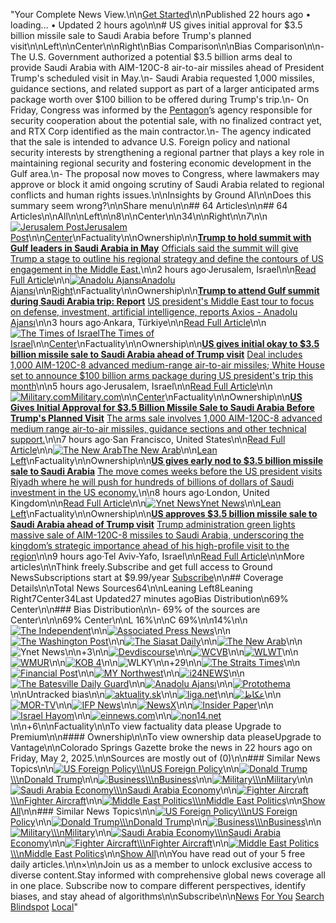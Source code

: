 "Your Complete News View.\n\n[Get Started](https://ground.news/subscribe)\n\nPublished 22 hours ago • loading... • Updated 2 hours ago\n\n# US gives initial approval for $3.5 billion missile sale to Saudi Arabia before Trump's planned visit\n\nLeft\n\nCenter\n\nRight\nBias Comparison\n\nBias Comparison\n\n- The U.S. Government authorized a potential $3.5 billion arms deal to provide Saudi Arabia with AIM-120C-8 air-to-air missiles ahead of President Trump's scheduled visit in May.\n- Saudi Arabia requested 1,000 missiles, guidance sections, and related support as part of a larger anticipated arms package worth over $100 billion to be offered during Trump's trip.\n- On Friday, Congress was informed by the [Pentagon](https://ground.news/interest/pentagon)’s agency responsible for security cooperation about the potential sale, with no finalized contract yet, and RTX Corp identified as the main contractor.\n- The agency indicated that the sale is intended to advance U.S. Foreign policy and national security interests by strengthening a regional partner that plays a key role in maintaining regional security and fostering economic development in the Gulf area.\n- The proposal now moves to Congress, where lawmakers may approve or block it amid ongoing scrutiny of Saudi Arabia related to regional conflicts and human rights issues.\n\nInsights by Ground AI\n\nDoes this summary seem wrong?\n\nShare menu\n\n## 64 Articles\n\n## 64 Articles\n\nAll\n\nLeft\n\n8\n\nCenter\n\n34\n\nRight\n\n7\n\n[![Jerusalem Post](https://ground.news/_next/image?url=https%3A%2F%2Fgroundnews.b-cdn.net%2Finterests%2F27ad5d965a216dd0581659499cde6d5c4f837a01.jpg%3Fwidth%3D24&w=64&q=75)Jerusalem Post](https://ground.news/interest/jerusalem-post)\n\n[Center](https://ground.news/interest/jerusalem-post#bias-ratings)\nFactuality\n\nOwnership\n\n[**Trump to hold summit with Gulf leaders in Saudi Arabia in May**](https://www.jpost.com/breaking-news/article-852458) [Officials said the summit will give Trump a stage to outline his regional strategy and define the contours of US engagement in the Middle East.](https://www.jpost.com/breaking-news/article-852458)\n\n2 hours ago·Jerusalem, Israel\n\n[Read Full Article](https://www.jpost.com/breaking-news/article-852458)\n\n[![Anadolu Ajansı](https://ground.news/_next/image?url=https%3A%2F%2Fgroundnews.b-cdn.net%2Finterests%2F92b12da7c0830d7ad704e10d201d19afd4c58400.jpg%3Fwidth%3D24&w=64&q=75)Anadolu Ajansı](https://ground.news/interest/anadolu-ajans)\n\n[Right](https://ground.news/interest/anadolu-ajans#bias-ratings)\nFactuality\n\nOwnership\n\n[**Trump to attend Gulf summit during Saudi Arabia trip: Report**](https://www.aa.com.tr/en/americas/trump-to-attend-gulf-summit-during-saudi-arabia-trip-report/3556256) [US president's Middle East tour to focus on defense, investment, artificial intelligence, reports Axios - Anadolu Ajansı](https://www.aa.com.tr/en/americas/trump-to-attend-gulf-summit-during-saudi-arabia-trip-report/3556256)\n\n3 hours ago·Ankara, Türkiye\n\n[Read Full Article](https://www.aa.com.tr/en/americas/trump-to-attend-gulf-summit-during-saudi-arabia-trip-report/3556256)\n\n[![The Times of Israel](https://ground.news/_next/image?url=https%3A%2F%2Fgroundnews.b-cdn.net%2Finterests%2Fea302ddae4b49b3e94e9ec599e0d10cc231d5962.jpg%3Fwidth%3D24&w=64&q=75)The Times of Israel](https://ground.news/interest/the-times-of-israel)\n\n[Center](https://ground.news/interest/the-times-of-israel#bias-ratings)\nFactuality\n\nOwnership\n\n[**US gives initial okay to $3.5 billion missile sale to Saudi Arabia ahead of Trump visit**](https://www.timesofisrael.com/us-gives-initial-okay-to-3-5-billion-missile-sale-to-saudi-arabia-ahead-of-trump-visit/) [Deal includes 1,000 AIM-120C-8 advanced medium-range air-to-air missiles; White House set to announce $100 billion arms package during US president's trip this month](https://www.timesofisrael.com/us-gives-initial-okay-to-3-5-billion-missile-sale-to-saudi-arabia-ahead-of-trump-visit/)\n\n5 hours ago·Jerusalem, Israel\n\n[Read Full Article](https://www.timesofisrael.com/us-gives-initial-okay-to-3-5-billion-missile-sale-to-saudi-arabia-ahead-of-trump-visit/)\n\n[![Military.com](https://ground.news/_next/image?url=https%3A%2F%2Fgroundnews.b-cdn.net%2Finterests%2Fcc2974305584dd77a1e5c04e90763f6fb11dd872.jpg%3Fwidth%3D24&w=64&q=75)Military.com](https://ground.news/interest/militarydotcom)\n\n[Center](https://ground.news/interest/militarydotcom#bias-ratings)\nFactuality\n\nOwnership\n\n[**US Gives Initial Approval for $3.5 Billion Missile Sale to Saudi Arabia Before Trump's Planned Visit**](https://www.military.com/daily-news/2025/05/03/us-gives-initial-approval-35-billion-missile-sale-saudi-arabia-trumps-planned-visit.html) [The arms sale involves 1,000 AIM-120C-8 advanced medium range air-to-air missiles, guidance sections and other technical support.](https://www.military.com/daily-news/2025/05/03/us-gives-initial-approval-35-billion-missile-sale-saudi-arabia-trumps-planned-visit.html)\n\n7 hours ago·San Francisco, United States\n\n[Read Full Article](https://www.military.com/daily-news/2025/05/03/us-gives-initial-approval-35-billion-missile-sale-saudi-arabia-trumps-planned-visit.html)\n\n[![The New Arab](https://ground.news/_next/image?url=https%3A%2F%2Fgroundnews.b-cdn.net%2Finterests%2Fb48710f5aba1f26326ac06391be9f5f5ff32f108.jpg%3Fwidth%3D24&w=64&q=75)The New Arab](https://ground.news/interest/newarabcom)\n\n[Lean Left](https://ground.news/interest/newarabcom#bias-ratings)\nFactuality\n\nOwnership\n\n[**US gives early nod to $3.5 billion missile sale to Saudi Arabia**](https://www.newarab.com/news/us-gives-early-nod-35-billion-missile-sale-saudi-arabia) [The move comes weeks before the US president visits Riyadh where he will push for hundreds of billions of dollars of Saudi investment in the US economy.](https://www.newarab.com/news/us-gives-early-nod-35-billion-missile-sale-saudi-arabia)\n\n8 hours ago·London, United Kingdom\n\n[Read Full Article](https://www.newarab.com/news/us-gives-early-nod-35-billion-missile-sale-saudi-arabia)\n\n[![Ynet News](https://ground.news/_next/image?url=https%3A%2F%2Fgroundnews.b-cdn.net%2Finterests%2F14bfbb78161f1825b91ee9a802c43c278733f2d4.jpg%3Fwidth%3D24&w=64&q=75)Ynet News](https://ground.news/interest/ynet-news)\n\n[Lean Left](https://ground.news/interest/ynet-news#bias-ratings)\nFactuality\n\nOwnership\n\n[**US approves $3.5 billion missile sale to Saudi Arabia ahead of Trump visit**](https://www.ynetnews.com/article/rylijw7lge) [Trump administration green lights massive sale of AIM-120C-8 missiles to Saudi Arabia, underscoring the kingdom’s strategic importance ahead of his high-profile visit to the region](https://www.ynetnews.com/article/rylijw7lge)\n\n9 hours ago·Tel Aviv-Yafo, Israel\n\n[Read Full Article](https://www.ynetnews.com/article/rylijw7lge)\n\nMore articles\n\nThink freely.Subscribe and get full access to Ground NewsSubscriptions start at $9.99/year [Subscribe](https://ground.news/subscribe)\n\n## Coverage Details\n\nTotal News Sources64\n\nLeaning Left8Leaning Right7Center34Last Updated27 minutes agoBias Distribution\n69%  Center\n\n### Bias Distribution\n\n- 69% of the sources are Center\n\n\n69% Center\n\nL 16%\n\nC 69%\n\n14%\n\n[![The Independent](https://ground.news/_next/image?url=https%3A%2F%2Fgroundnews.b-cdn.net%2Finterests%2Fae154bf462c7834e3b0cee6174266e809f671a37.jpg%3Fwidth%3D60&w=128&q=75)](https://www.independent.co.uk/news/world/europe/donald-trump-saudi-arabia-mohammed-bin-salman-dubai-united-arab-emirates-b2744154.html)\n\n[![Associated Press News](https://ground.news/_next/image?url=https%3A%2F%2Fgroundnews.b-cdn.net%2Finterests%2F5eeed6a2580a212c7d5b2c00c3ff77796814b764.jpg%3Fwidth%3D60&w=128&q=75)](https://apnews.com/article/saudi-arabia-arms-sale-trump-visit-c7fdc0b4f345431c6bdff9436e2f8ea1)\n\n[![The Washington Post](https://ground.news/_next/image?url=https%3A%2F%2Fgroundnews.b-cdn.net%2Finterests%2Faf686919141e72eca64a1a54cf466bcb2544fa11.jpg%3Fwidth%3D60&w=128&q=75)](https://www.washingtonpost.com/business/2025/05/02/saudi-arabia-arms-sale-trump-visit/a4e1c422-27c9-11f0-ae6d-e4db528eba27_story.html)\n\n[![The Siasat Daily](https://ground.news/_next/image?url=https%3A%2F%2Fgroundnews.b-cdn.net%2Finterests%2F87344eb2e16542f896ce5f8849296429e89f4964.jpg%3Fwidth%3D60&w=128&q=75)](https://www.siasat.com/us-gives-initial-approval-for-usd-3-5-bn-missile-sale-to-saudi-before-trumps-planned-visit-3215621/)\n\n[![The New Arab](https://ground.news/_next/image?url=https%3A%2F%2Fgroundnews.b-cdn.net%2Finterests%2Fb48710f5aba1f26326ac06391be9f5f5ff32f108.jpg%3Fwidth%3D60&w=128&q=75)](https://www.newarab.com/news/us-gives-early-nod-35-billion-missile-sale-saudi-arabia)\n\n![Ynet News](https://ground.news/_next/image?url=https%3A%2F%2Fgroundnews.b-cdn.net%2Finterests%2F14bfbb78161f1825b91ee9a802c43c278733f2d4.jpg%3Fwidth%3D60&w=128&q=75)\n\n+3\n\n[![Devdiscourse](https://ground.news/_next/image?url=https%3A%2F%2Fgroundnews.b-cdn.net%2Finterests%2F70cb598338629c96c65e65d5a271515950c2f46c.jpg%3Fwidth%3D60&w=128&q=75)](https://www.devdiscourse.com/article/law-order/3368258-us-approves-35-billion-missile-sale-to-saudi-arabia-ahead-of-trumps-middle-east-visit)\n\n[![WCVB](https://ground.news/_next/image?url=https%3A%2F%2Fgroundnews.b-cdn.net%2Finterests%2F5c10d2359e55530268e6e9cc1058e932a0c99df3.jpg%3Fwidth%3D60&w=128&q=75)](https://www.wcvb.com/article/us-initial-approval-missile-sale-to-saudi-arabia/64659692)\n\n[![WLWT](https://ground.news/_next/image?url=https%3A%2F%2Fgroundnews.b-cdn.net%2Finterests%2Fc4b5299a63d3e57869d9208de4fcd9759bbca58f.jpg%3Fwidth%3D60&w=128&q=75)](https://www.wlwt.com/article/us-initial-approval-missile-sale-to-saudi-arabia/64659692)\n\n[![WMUR](https://ground.news/_next/image?url=https%3A%2F%2Fgroundnews.b-cdn.net%2Finterests%2F2466811d25280eeb9025e64fe7498070855bbe7d.jpg%3Fwidth%3D60&w=128&q=75)](https://www.wmur.com/article/us-initial-approval-missile-sale-to-saudi-arabia/64659692)\n\n[![KOB 4](https://ground.news/_next/image?url=https%3A%2F%2Fgroundnews.b-cdn.net%2Finterests%2F06a3621ae757dfedebfcd1ca4f40327be9cba739.jpg%3Fwidth%3D60&w=128&q=75)](https://www.kob.com/news/business-money/us-gives-initial-approval-for-3-5-billion-missile-sale-to-saudi-arabia-before-trumps-planned-visit/)\n\n![WLKY](https://ground.news/_next/image?url=https%3A%2F%2Fgroundnews.b-cdn.net%2Finterests%2F6ada06175f5357f486712082d368ea2e683154a1.jpg%3Fwidth%3D60&w=128&q=75)\n\n+29\n\n[![The Straits Times](https://ground.news/_next/image?url=https%3A%2F%2Fgroundnews.b-cdn.net%2Finterests%2Fd0b902983282ab36611c578b46fbd8086615f070.jpg%3Fwidth%3D60&w=128&q=75)](https://www.straitstimes.com/world/middle-east/us-state-dept-approves-3.5-billion-missile-sale-to-saudi-arabia)\n\n[![Financial Post](https://ground.news/_next/image?url=https%3A%2F%2Fgroundnews.b-cdn.net%2Finterests%2Fca2090bb6210b859529dbf74c6c9672b2d03465d.jpg%3Fwidth%3D60&w=128&q=75)](https://financialpost.com/pmn/us-gives-initial-approval-for-3-5-billion-missile-sale-to-saudi-arabia-before-trumps-planned-visit)\n\n[![MY Northwest](https://ground.news/_next/image?url=https%3A%2F%2Fgroundnews.b-cdn.net%2Finterests%2Fb9dd0adf9fb04a4f9d46898c182f1da06ef5226a.jpg%3Fwidth%3D60&w=128&q=75)](https://mynorthwest.com/world/us-gives-initial-approval-for-3-5-billion-missile-sale-to-saudi-arabia-before-trumps-planned-visit/4083107)\n\n[![i24NEWS](https://ground.news/_next/image?url=https%3A%2F%2Fgroundnews.b-cdn.net%2Finterests%2F0658bff49db3bd7d60e59be406fc1f9aaab9ac64.jpg%3Fwidth%3D60&w=128&q=75)](https://www.i24news.tv/en/news/middle-east/artc-u-s-approves-possible-sale-of-air-defense-missiles-to-saudi-arabia)\n\n[![The Batesville Daily Guard](https://ground.news/_next/image?url=https%3A%2F%2Fgroundnews.b-cdn.net%2Fassets%2FletterIcons%2Fsquare%2FFF6D00%2FT.png%3Fwidth%3D60&w=128&q=75)](https://www.guardonline.com/news/world/us-gives-initial-approval-for-3-5-billion-missile-sale-to-saudi-arabia-before-trumps/article_3c533594-7160-5160-9da3-d8577fb13c55.html)\n\n[![Anadolu Ajansı](https://ground.news/_next/image?url=https%3A%2F%2Fgroundnews.b-cdn.net%2Finterests%2F92b12da7c0830d7ad704e10d201d19afd4c58400.jpg%3Fwidth%3D60&w=128&q=75)](https://www.aa.com.tr/en/americas/trump-to-attend-gulf-summit-during-saudi-arabia-trip-report/3556256)\n\n[![Protothema](https://ground.news/_next/image?url=https%3A%2F%2Fgroundnews.b-cdn.net%2Finterests%2F9bdcca3c1cc8a6e8bcc7ffddf4ed7396899ad8e1.jpg%3Fwidth%3D60&w=128&q=75)](https://www.protothema.gr/world/article/1633584/ipa-to-steit-dipartmed-enekrine-tin-polisi-adallaktikon-f-16-stin-oukrania/)\n\nUntracked bias\n\n[![aktuality.sk](https://ground.news/_next/image?url=https%3A%2F%2Fgroundnews.b-cdn.net%2Finterests%2F68b7b6e71cc178f1745763cf7f083d0cb89f2ff8.jpg%3Fwidth%3D60&w=128&q=75)](https://www.aktuality.sk/clanok/lHJ7ukb/spojene-staty-schvalili-obchod-so-saudskou-arabiou-za-35-miliardy-dolarov/)\n\n[![liga.net](https://ground.news/_next/image?url=https%3A%2F%2Fgroundnews.b-cdn.net%2Finterests%2Fcd1e742b314e077f1f2e31bf038db265c7d32af0.jpg%3Fwidth%3D60&w=128&q=75)](https://news.liga.net/world/news/ssha-odobrili-prodazhu-oruzhiya-saudovskoi-aravii-na-3-5-mlrd)\n\n[![عكاظ](https://ground.news/_next/image?url=https%3A%2F%2Fgroundnews.b-cdn.net%2Finterests%2F14aa20276fab3dcaae59dd93d454d8dc1da8c45e.jpg%3Fwidth%3D60&w=128&q=75)](https://www.okaz.com.sa/news/politics/2194878?ref=rss&format=simple&link=link)\n\n[![MOR-TV](https://ground.news/_next/image?url=https%3A%2F%2Fgroundnews.b-cdn.net%2Finterests%2Fb0fb0f0f5dedb52bec7b5947c5748d4e8b429046.jpg%3Fwidth%3D60&w=128&q=75)](https://www.mor-tv.com/article/us-initial-approval-missile-sale-to-saudi-arabia/64659692)\n\n[![IFP News](https://ground.news/_next/image?url=https%3A%2F%2Fgroundnews.b-cdn.net%2Finterests%2F229ce4f35c769e526176089fbb55f8f10fe80564.jpg%3Fwidth%3D60&w=128&q=75)](https://ifpnews.com/us-3-5-billion-missile-saudi-arabia/)\n\n[![NewsX](https://ground.news/_next/image?url=https%3A%2F%2Fgroundnews.b-cdn.net%2Finterests%2F%5B9eb%5D%2F7579a611bbb4adaeb572b09ee2b00dc48273ce2a.jpg%3Fwidth%3D60&w=128&q=75)](https://www.newsx.com/world/us-approves-potential-3-5-billion-missile-sale-to-saudi-arabia-ahead-of-trumps-visit/)\n\n[![Insider Paper](https://ground.news/_next/image?url=https%3A%2F%2Fgroundnews.b-cdn.net%2Finterests%2Fad651d2d058a66e4b992ce37180a2e53ff17813e.jpg%3Fwidth%3D60&w=128&q=75)](https://insiderpaper.com/us-approves-3-5-billion-missile-sale-to-saudis-state-dept/)\n\n[![Israel Hayom](https://ground.news/_next/image?url=https%3A%2F%2Fgroundnews.b-cdn.net%2Fassets%2FletterIcons%2Fsquare%2F00BFA5%2FI.png%3Fwidth%3D60&w=128&q=75)](https://www.israelhayom.co.il/news/world-news/middle-east/article/17873911)\n\n[![einnews.com](https://ground.news/_next/image?url=https%3A%2F%2Fgroundnews.b-cdn.net%2Fassets%2FletterIcons%2Fsquare%2F00BFA5%2FE.png%3Fwidth%3D60&w=128&q=75)](https://www.einnews.com/article_detail/809067588/qcBxLK2X9ssOICO7?ref=rss&lcode=aqXaJgwF01GHZU7P9Wq2bQ%3D%3D)\n\n[![non14.net](https://ground.news/_next/image?url=https%3A%2F%2Fgroundnews.b-cdn.net%2Fassets%2FletterIcons%2Fsquare%2F00B8D4%2FN.png%3Fwidth%3D60&w=128&q=75)](https://www.non14.net/176969)\n\n+6\n\nFactuality\n\nTo view factuality data please Upgrade to Premium\n\n#### Ownership\n\nTo view ownership data pleaseUpgrade to Vantage\n\nColorado Springs Gazette broke the news in 22 hours ago on Friday, May 2, 2025.\n\nSources are mostly out of  (0)\n\n### Similar News Topics\n\n[![US Foreign Policy](https://ground.news/_next/image?url=https%3A%2F%2Fgrnd.b-cdn.net%2Fadmin%2F2025%2F1%2Fece37bc4c232f5ec2a84234bea0546bd0c70556b.jpg%3Fwidth%3D48&w=128&q=75)\\\\\nUS Foreign Policy](https://ground.news/interest/us-foreign-policy)\n\n[![Donald Trump](https://ground.news/_next/image?url=https%3A%2F%2Fgroundnews.b-cdn.net%2Fassets%2Fadmin%2F2025%2F3%2F7167e1c1a8cc7e105ef497a50b997973306fc22b.jpg%3Fwidth%3D48&w=128&q=75)\\\\\nDonald Trump](https://ground.news/interest/donald-trump)\n\n[![Business](https://ground.news/_next/image?url=https%3A%2F%2Fgrnd.b-cdn.net%2Fadmin%2F2025%2F1%2F801268d2991c7583792f7ad8a6f79ca203dca604.jpg%3Fwidth%3D48&w=128&q=75)\\\\\nBusiness](https://ground.news/interest/business)\n\n[![Military](https://ground.news/_next/image?url=https%3A%2F%2Fgrnd.b-cdn.net%2Fadmin%2F2025%2F2%2Fce5d887eb4d1ab86654c78332ad69f45d5ed80b1.jpg%3Fwidth%3D48&w=128&q=75)\\\\\nMilitary](https://ground.news/interest/military)\n\n[![Saudi Arabia Economy](https://ground.news/_next/image?url=https%3A%2F%2Fgroundnews.b-cdn.net%2Fassets%2FletterIcons%2Fsquare%2FFFD600%2FS.png%3Fwidth%3D48%26saturation%3D-100&w=128&q=75)\\\\\nSaudi Arabia Economy](https://ground.news/interest/saudi-arabia-economy)\n\n[![Fighter Aircraft](https://ground.news/_next/image?url=https%3A%2F%2Fgrnd.b-cdn.net%2Fadmin%2F2025%2F2%2F7b43578ddeaf0333136e3e96bc6ed77507f07191.jpg%3Fwidth%3D48&w=128&q=75)\\\\\nFighter Aircraft](https://ground.news/interest/fighter-jets)\n\n[![Middle East Politics](https://ground.news/_next/image?url=https%3A%2F%2Fgrnd.b-cdn.net%2Fadmin%2F2025%2F2%2F825f1b88f193b9c335ca3f67bad08de3de568737.jpg%3Fwidth%3D48&w=128&q=75)\\\\\nMiddle East Politics](https://ground.news/interest/middle-east-politics)\n\n[Show All](https://ground.news/discover)\n\n### Similar News Topics\n\n[![US Foreign Policy](https://ground.news/_next/image?url=https%3A%2F%2Fgrnd.b-cdn.net%2Fadmin%2F2025%2F1%2Fece37bc4c232f5ec2a84234bea0546bd0c70556b.jpg%3Fwidth%3D48&w=128&q=75)\\\\\nUS Foreign Policy](https://ground.news/interest/us-foreign-policy)\n\n[![Donald Trump](https://ground.news/_next/image?url=https%3A%2F%2Fgroundnews.b-cdn.net%2Fassets%2Fadmin%2F2025%2F3%2F7167e1c1a8cc7e105ef497a50b997973306fc22b.jpg%3Fwidth%3D48&w=128&q=75)\\\\\nDonald Trump](https://ground.news/interest/donald-trump)\n\n[![Business](https://ground.news/_next/image?url=https%3A%2F%2Fgrnd.b-cdn.net%2Fadmin%2F2025%2F1%2F801268d2991c7583792f7ad8a6f79ca203dca604.jpg%3Fwidth%3D48&w=128&q=75)\\\\\nBusiness](https://ground.news/interest/business)\n\n[![Military](https://ground.news/_next/image?url=https%3A%2F%2Fgrnd.b-cdn.net%2Fadmin%2F2025%2F2%2Fce5d887eb4d1ab86654c78332ad69f45d5ed80b1.jpg%3Fwidth%3D48&w=128&q=75)\\\\\nMilitary](https://ground.news/interest/military)\n\n[![Saudi Arabia Economy](https://ground.news/_next/image?url=https%3A%2F%2Fgroundnews.b-cdn.net%2Fassets%2FletterIcons%2Fsquare%2FFFD600%2FS.png%3Fwidth%3D48%26saturation%3D-100&w=128&q=75)\\\\\nSaudi Arabia Economy](https://ground.news/interest/saudi-arabia-economy)\n\n[![Fighter Aircraft](https://ground.news/_next/image?url=https%3A%2F%2Fgrnd.b-cdn.net%2Fadmin%2F2025%2F2%2F7b43578ddeaf0333136e3e96bc6ed77507f07191.jpg%3Fwidth%3D48&w=128&q=75)\\\\\nFighter Aircraft](https://ground.news/interest/fighter-jets)\n\n[![Middle East Politics](https://ground.news/_next/image?url=https%3A%2F%2Fgrnd.b-cdn.net%2Fadmin%2F2025%2F2%2F825f1b88f193b9c335ca3f67bad08de3de568737.jpg%3Fwidth%3D48&w=128&q=75)\\\\\nMiddle East Politics](https://ground.news/interest/middle-east-politics)\n\n[Show All](https://ground.news/discover)\n\nYou have read  out of your 5 free daily articles.\n\n×\n\nJoin us as a member to unlock exclusive access to diverse content.Stay informed with comprehensive global news coverage all in one place. Subscribe now to compare different perspectives, identify biases, and stay ahead of algorithms\n\nSubscribe\n\n[News](https://ground.news/) [For You](https://ground.news/my) [Search](https://ground.news/search) [Blindspot](https://ground.news/blindspot) [Local](https://ground.news/local)"